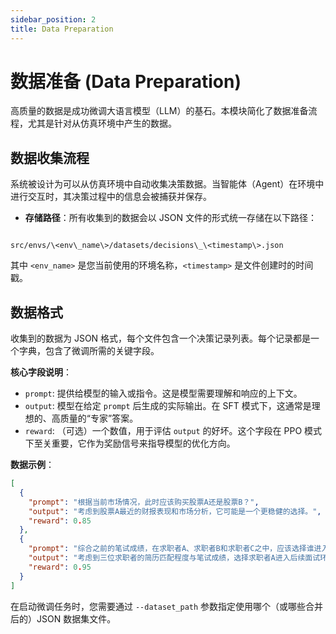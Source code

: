 ```yaml
---
sidebar_position: 2
title: Data Preparation
---
```


# 数据准备 (Data Preparation)

高质量的数据是成功微调大语言模型（LLM）的基石。本模块简化了数据准备流程，尤其是针对从仿真环境中产生的数据。

## 数据收集流程

系统被设计为可以从仿真环境中自动收集决策数据。当智能体（Agent）在环境中进行交互时，其决策过程中的信息会被捕获并保存。

- **存储路径**：所有收集到的数据会以 JSON 文件的形式统一存储在以下路径：
```

src/envs/\<env\_name\>/datasets/decisions\_\<timestamp\>.json

```
其中 `<env_name>` 是您当前使用的环境名称，`<timestamp>` 是文件创建时的时间戳。

## 数据格式

收集到的数据为 JSON 格式，每个文件包含一个决策记录列表。每个记录都是一个字典，包含了微调所需的关键字段。

**核心字段说明**：

- `prompt`: 提供给模型的输入或指令。这是模型需要理解和响应的上下文。
- `output`: 模型在给定 `prompt` 后生成的实际输出。在 SFT 模式下，这通常是理想的、高质量的“专家”答案。
- `reward`: （可选）一个数值，用于评估 `output` 的好坏。这个字段在 PPO 模式下至关重要，它作为奖励信号来指导模型的优化方向。

**数据示例**：

```json
[
  {
    "prompt": "根据当前市场情况，此时应该购买股票A还是股票B？",
    "output": "考虑到股票A最近的财报表现和市场分析，它可能是一个更稳健的选择。",
    "reward": 0.85
  },
  {
    "prompt": "综合之前的笔试成绩，在求职者A、求职者B和求职者C之中，应该选择谁进入后续的面试环节？",
    "output": "考虑到三位求职者的简历匹配程度与笔试成绩，选择求职者A进入后续面试环节。",
    "reward": 0.95
  }
]
```

在启动微调任务时，您需要通过 `--dataset_path` 参数指定使用哪个（或哪些合并后的）JSON 数据集文件。



